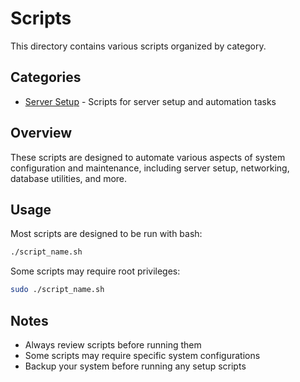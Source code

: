 # Scripts

This directory contains various scripts organized by category.

## Categories

- [Server Setup](server_setup/) - Scripts for server setup and automation tasks

## Overview

These scripts are designed to automate various aspects of system configuration and maintenance, including server setup, networking, database utilities, and more.

## Usage

Most scripts are designed to be run with bash:
```bash
./script_name.sh
```

Some scripts may require root privileges:
```bash
sudo ./script_name.sh
```

## Notes

- Always review scripts before running them
- Some scripts may require specific system configurations
- Backup your system before running any setup scripts
